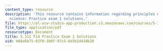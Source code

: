 ```yaml
---
content_type: resource
description: 'This resource contains information regarding principles of chemical
  science: Practice exam 1 solutions.'
file: https://ol-ocw-studio-app-production.s3.amazonaws.com/courses/5-111sc-principles-of-chemical-science-fall-2014/b08a6b7502f83b0f97c56d3b2d418b28_MIT5_111F14_PractExam1Sol.pdf
file_type: application/pdf
resourcetype: Document
title: 5.111 F14 Practice Exam 1 Solutions
uid: b08a6b75-02f8-3b0f-97c5-6d3b2d418b28
---
```

